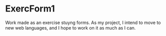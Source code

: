 # ExercForm1
Work made as an exercise stuyng forms.
As my project, I intend to move to new web languages, and I hope to work on it as much as I can.

